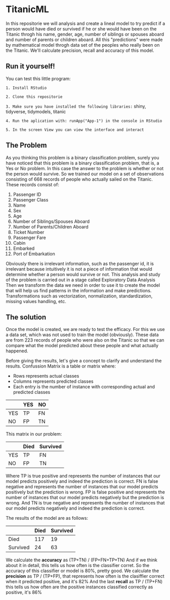 # TitanicML

In this repositorie we will analysis and create a lineal model to try predict if a person would have died or survived if
he or she would have been on the Titanic throgh his name, gender, age, number of siblings or spouses aboard and number of parents or children aboard. All this "predictions" were made by mathematical model throgh data set of the peoples who really been on the
Titanic. We'll calculate precision, recall and accuracy of this model.

## Run it yourself!

You can test this little program:

`1. Install RStudio`

`2. Clone this repositorie`

`3. Make sure you have installed the following libraries:` shiny, tidyverse, tidymodels, titanic

`4. Run the aplication with: runApp("App-1") in the console in RStudio`

`5. In the screen View you can view the interface and interact`

## The Problem

As you thinking this problem is a binary classification problem, surely you have noticed that this problem is a binary classification problem, that is, a Yes or No problem. In this case the answer to the problem is whether or not the person would survive. So we trained our model on a set of observations consisting of 668 records of people who actually sailed on the Titanic. These records consist of:

1. Passenger ID
2. Passenger Class
3. Name
4. Sex
5. Age
6. Number of Siblings/Spouses Aboard
7. Number of Parents/Children Aboard
8. Ticket Number
9. Passenger Fare
10. Cabin
11. Embarked
12. Port of Embarkation

Obviously there is irrelevant information, such as the passenger id, it is irrelevant because intuitively it is not a piece of information that would determine whether a person would survive or not.
This analysis and study of the problem is carried out in a stage called Exploratory Data Analysis
Then we transform the data we need in order to use it to create the model that will help us find patterns in the information and make predictions. Transformations such as vectorization, normalization, standardization, missing values handling, etc.


## The solution

Once the model is created, we are ready to test the efficacy. For this we use a data set, which was not used to train the model (obviously). These data are from 223 records of people who were also on the Titanic so that we can compare what the model predicted about these people and what actually happened.

Before giving the results, let's give a concept to clarify and understand the results. Confussion Matrix is a table or matrix where:
- Rows represents actual classes
- Columns represents predicted classes
- Each entry is the number of instance with corresponding actual and predicted classes
  
|   | YES | NO
|---|-----|-----
|YES| TP  | FN
|NO | FP  | TN

This matrix in our problem:

|   | Died | Survived
|---|-----|-----
|YES| TP  | FN
|NO | FP  | TN

Where TP is true positive and represents the number of instances that our model predicts positively and indeed the prediction is correct.
FN is false negative and represents the number of instances that our model predicts positively but the prediction is wrong.
FP is false positive and represents the number of instances that our model predicts negatively but the prediction is wrong.
And TN is true negative and represents the number of instances that our model predicts negatively and indeed the prediction is correct.

The results of the model are as follows:


|            |  Died    |  Survived
|------------|----------|-----------
|  Died      |   117    |   19
|  Survived  |   24     |  63

We calculate the **accuracy** as (TP+TN) / (FP+FN+TP+TN)
And if we think about it in detail, this tells us how often is the classifier corret. So the accuracy of this classifier 
or model is 80%, pretty good.
We calculate the **precision** as TP / (TP+FP), that represents how often is the clasiffier correct when it predicted positive, and it's 82%
And the last **recall** as TP / (TP+FN) this tells us how often are the positive instances classified correctly as positive, it's 86%


